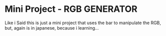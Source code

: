 # Mini Project - RGB GENERATOR
Like i Said this is just a mini project that uses the bar to manipulate the RGB, but, again is in japanese, because i learning...
